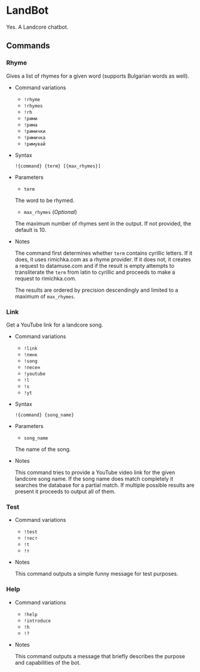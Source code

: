 # LandBot
Yes. A Landcore chatbot.

## Commands

### Rhyme

Gives a list of rhymes for a given word (supports Bulgarian words as well).

* Command variations

    * `!rhyme`
    * `!rhymes`
    * `!rh`
    * `!рими`
    * `!рима`
    * `!римички`
    * `!римичка`
    * `!римувай`


* Syntax

    `!{command} {term} [{max_rhymes}]`

* Parameters

    * `term`

    The word to be rhymed.

    * `max_rhymes` (*Optional*)

    The maximum number of rhymes sent in the output. If not provided, the default is 10.

* Notes

    The command first determines whether `term` contains cyrillic letters.
    If it does, it uses rimichka.com as a rhyme provider.
    If it does not, it creates a request to datamuse.com and if the result is empty attempts to transliterate the `term` from latin to cyrillic and proceeds to make a request to rimichka.com.

    The results are ordered by precision descendingly and limited to a maximum of `max_rhymes`.

### Link

Get a YouTube link for a landcore song.

* Command variations

    * `!link`
    * `!линк`
    * `!song`
    * `!песен`
    * `!youtube`
    * `!l`
    * `!s`
    * `!yt`


* Syntax

    `!{command} {song_name}`

* Parameters

    * `song_name`

    The name of the song.

* Notes

    This command tries to provide a YouTube video link for the given landcore song name. If the song name does match completely it searches the database for a partial match. If multiple possible results are present it proceeds to output all of them.


### Test

* Command variations

    * `!test`
    * `!тест`
    * `!t`
    * `!т`


* Notes

    This command outputs a simple funny message for test purposes.

### Help

* Command variations

    * `!help`
    * `!introduce`
    * `!h`
    * `!?`


* Notes

    This command outputs a message that briefly describes the purpose and capabilities of the bot.
